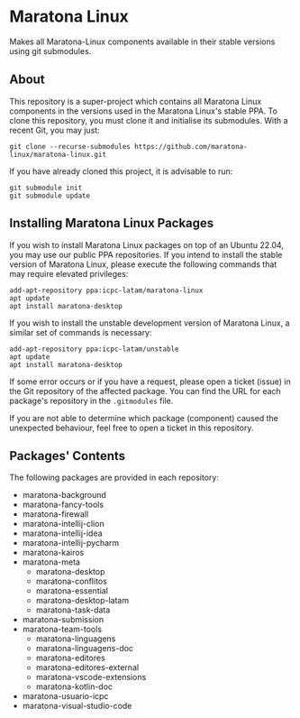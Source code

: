 # Maratona Linux

Makes all Maratona-Linux components available in their stable versions using git
submodules.

## About

This repository is a super-project which contains all Maratona Linux components
in the versions used in the Maratona Linux's stable PPA. To clone this
repository, you must clone it and initialise its submodules. With a recent Git,
you may just:

```
git clone --recurse-submodules https://github.com/maratona-linux/maratona-linux.git
```

If you have already cloned this project, it is advisable to run:

```
git submodule init
git submodule update
```

## Installing Maratona Linux Packages

If you wish to install Maratona Linux packages on top of an Ubuntu 22.04, you
may use our public PPA repositories. If you intend to install the stable version
of Maratona Linux, please execute the following commands that may require
elevated privileges:

```
add-apt-repository ppa:icpc-latam/maratona-linux
apt update
apt install maratona-desktop
```

If you wish to install the unstable development version of Maratona Linux, a
similar set of commands is necessary:

```
add-apt-repository ppa:icpc-latam/unstable
apt update
apt install maratona-desktop
```

If some error occurs or if you have a request, please open a ticket (issue) in
the Git repository of the affected package. You can find the URL for each
package's repository in the `.gitmodules` file.

If you are not able to determine which package (component) caused the unexpected
behaviour, feel free to open a ticket in this repository.

## Packages' Contents

The following packages are provided in each repository:

- maratona-background
- maratona-fancy-tools
- maratona-firewall
- maratona-intellij-clion
- maratona-intellij-idea
- maratona-intellij-pycharm
- maratona-kairos
- maratona-meta
    - maratona-desktop
    - maratona-conflitos
    - maratona-essential
    - maratona-desktop-latam
    - maratona-task-data
- maratona-submission
- maratona-team-tools
    - maratona-linguagens
    - maratona-linguagens-doc
    - maratona-editores
    - maratona-editores-external
    - maratona-vscode-extensions
    - maratona-kotlin-doc
- maratona-usuario-icpc
- maratona-visual-studio-code